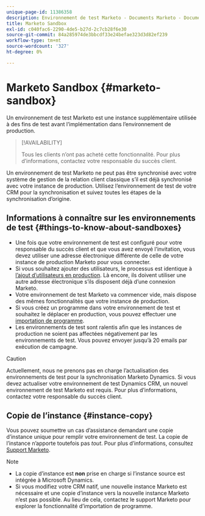 ```yaml
---
unique-page-id: 11386358
description: Environnement de test Marketo - Documents Marketo - Documentation du produit
title: Marketo Sandbox
exl-id: c040fac6-2290-4de5-b27d-2c7cb28f6e30
source-git-commit: 84a285974de3bbcdf33e24befae323d3d82ef239
workflow-type: tm+mt
source-wordcount: '327'
ht-degree: 0%

---
```


# Marketo Sandbox {#marketo-sandbox}

Un environnement de test Marketo est une instance supplémentaire utilisée à des fins de test avant l’implémentation dans l’environnement de production.

>[!AVAILABILITY]
>
>Tous les clients n’ont pas acheté cette fonctionnalité. Pour plus d’informations, contactez votre responsable du succès client.

Un environnement de test Marketo ne peut pas être synchronisé avec votre système de gestion de la relation client classique s’il est déjà synchronisé avec votre instance de production. Utilisez l’environnement de test de votre CRM pour la synchronisation et suivez toutes les étapes de la synchronisation d’origine.

## Informations à connaître sur les environnements de test {#things-to-know-about-sandboxes}

* Une fois que votre environnement de test est configuré pour votre responsable du succès client et que vous avez envoyé l’invitation, vous devez utiliser une adresse électronique différente de celle de votre instance de production Marketo pour vous connecter.
* Si vous souhaitez ajouter des utilisateurs, le processus est identique à [l’ajout d’utilisateurs en production](/help/marketo/product-docs/administration/users-and-roles/managing-marketo-users.md#create-users). Là encore, ils doivent utiliser une autre adresse électronique s’ils disposent déjà d’une connexion Marketo.
* Votre environnement de test Marketo va commencer vide, mais dispose des mêmes fonctionnalités que votre instance de production.
* Si vous créez un programme dans votre environnement de test et souhaitez le déplacer en production, vous pouvez effectuer une [importation de programme](/help/marketo/product-docs/core-marketo-concepts/programs/working-with-programs/import-a-program.md).
* Les environnements de test sont ralentis afin que les instances de production ne soient pas affectées négativement par les environnements de test. Vous pouvez envoyer jusqu’à 20 emails par exécution de campagne.

>[!CAUTION]
>
>Actuellement, nous ne prenons pas en charge l’actualisation des environnements de test pour la synchronisation Marketo Dynamics. Si vous devez actualiser votre environnement de test Dynamics CRM, un nouvel environnement de test Marketo est requis. Pour plus d’informations, contactez votre responsable du succès client.

## Copie de l’instance {#instance-copy}

Vous pouvez soumettre un cas d’assistance demandant une copie d’instance unique pour remplir votre environnement de test. La copie de l’instance n’apporte toutefois pas _tout_. Pour plus d’informations, consultez [Support Marketo](https://nation.marketo.com/t5/Support/ct-p/Support).

>[!NOTE]
>
>* La copie d’instance est **non** prise en charge si l’instance source est intégrée à Microsoft Dynamics.
>* Si vous modifiez votre CRM natif, une nouvelle instance Marketo est nécessaire et une copie d’instance vers la nouvelle instance Marketo n’est pas possible. Au lieu de cela, contactez le support Marketo pour explorer la fonctionnalité d’importation de programme.

